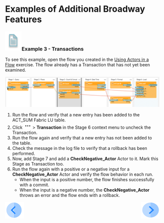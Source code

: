 # Examples of Additional Broadway Features

### ![info](/academy/images/example.png)Example 3 - Transactions

To see this example, open the flow you created in the [Using Actors in a Flow](10_using_various_actors_exercise.md) exercise. The flow already has a Transaction that has not yet been examined.

![image](images/10_flow.PNG)



1. Run the flow and verify that a new entry has been added to the ACT_SUM Fabric LU table.
2. Click ![dots](images/three_dots_icon.png)> **Transaction** in the Stage 6 context menu to uncheck the Transaction.
3. Run the flow again and verify that a new entry has not been added to the table.
4. Check the  message in the log file to verify that a rollback has been performed.
5. Now, add Stage 7 and add a **CheckNegative_Actor** Actor to it. Mark this Stage as Transaction too.
6. Run the flow again with a positive or a negative input for a **CheckNegative_Actor** Actor and verify the flow behavior in each run. 
   * When the input is a positive number, the flow finishes successfully with a commit. 
   * When the input is a negative number, the **CheckNegative_Actor** throws an error and the flow ends with a rollback.



[![Previous](/articles/images/Previous.png)](16_broadway_addl_features_ex2.md)[<img align="right" width="60" height="54" src="/articles/images/Next.png">](18_broadway_addl_features_exercise.md)


